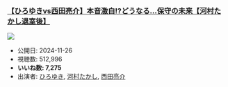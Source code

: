 ### [【ひろゆきvs西田亮介】本音激白!?どうなる…保守の未来【河村たかし退室後】](https://www.youtube.com/watch?v=EDTrar5gQ5U)
[![](https://img.youtube.com/vi/EDTrar5gQ5U/sddefault.jpg)](https://www.youtube.com/watch?v=EDTrar5gQ5U)
-   公開日: 2024-11-26
-   視聴数: 512,996
-   **いいね数: 7,275**
-   出演者: [ひろゆき](/rehacq_fan/people/ひろゆき "wikilink"), [河村たかし](/rehacq_fan/people/河村たかし "wikilink"), [西田亮介](/rehacq_fan/people/西田亮介 "wikilink")
